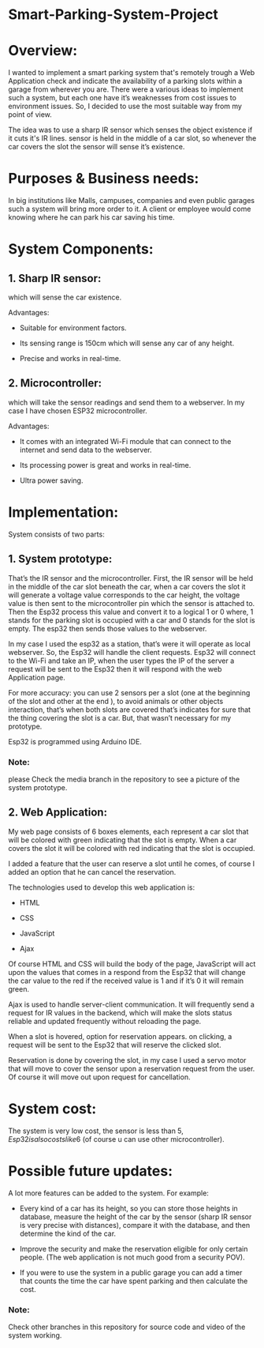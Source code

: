 # Smart-Parking-System-Project

# Overview:

I wanted to implement a smart parking system that's remotely trough a Web Application check and indicate the availability of a parking slots within a garage from wherever you are. There were a various ideas to implement such a system, but each one have it’s weaknesses from cost issues to environment issues. So, I decided to use the most suitable way from my point of view.

The idea was to use a sharp IR sensor which senses the object existence if it cuts it's IR lines. sensor is held in the middle of a car slot, so whenever the car covers the slot the sensor will sense it’s existence.



# Purposes & Business needs:

In big institutions like Malls, campuses, companies and even public garages such a system will bring more order to it. A client or employee would come knowing where he can park his car saving his time.


# System Components:

## 1. Sharp IR sensor:
 
which will sense the car existence.

Advantages: 

-	Suitable for environment factors.

-	Its sensing range is 150cm which will sense any car of any height.

-	Precise and works in real-time.



## 2. Microcontroller: 

which will take the sensor readings and send them to a webserver. In my case I have chosen ESP32 microcontroller.

Advantages:

-	It comes with an integrated Wi-Fi module that can connect to the internet and send data to the webserver.

-	Its processing power is great and works in real-time.

-	Ultra power saving.




# Implementation: 

System consists of two parts:

## 1. System prototype: 

That’s the IR sensor and the microcontroller. First, the IR sensor will be held in the middle of the car slot beneath the car, when a car covers the slot it will generate a voltage value corresponds to the car height, the voltage value is then sent to the microcontroller pin which the sensor is attached to.
Then the Esp32 process this value and convert it to a logical 1 or 0 where, 1 stands for the parking slot is occupied with a car and 0 stands for the slot is empty. The esp32 then sends those values to the webserver. 

In my case I used the esp32 as a station, that’s were it will operate as local webserver. So, the Esp32 will handle the client requests. Esp32 will  connect to the Wi-Fi and take an IP, when the user types the IP of the server a request will be sent to the Esp32 then it will respond with the web Application page.

For more accuracy: you can use 2 sensors per a slot (one at the beginning of the slot and other at the end ), to avoid animals or other objects interaction, that’s when both slots are covered that’s indicates for sure that the thing covering the slot is a car. But, that wasn’t necessary for my prototype.

Esp32 is programmed using Arduino IDE.

### Note:
 please Check the media branch in the repository to see a picture of the system prototype.

## 2. Web Application:
 
My web page consists of 6 boxes elements, each represent a car slot that will be colored with green indicating that the slot is empty. When a car covers the slot it will be colored with red indicating that the slot is occupied.

I added a feature that the user can reserve a slot until he comes, of course I added an option that he can cancel the reservation.

The technologies used to develop this web application is:

-	HTML

-	CSS

-	JavaScript

-	Ajax 

Of course HTML and CSS will build the body of the page, JavaScript will act upon the values that comes in a respond from the Esp32 that will change the car value to the red if the received value is 1 and if it’s 0 it will remain green.

Ajax is used to handle server-client communication. It will frequently send a request for IR values in the backend, which will make the slots status reliable and  updated frequently without reloading the page.

When a slot is hovered, option for reservation appears. on clicking, a request will be sent to the Esp32 that will reserve the clicked slot.

Reservation is done by covering the slot, in my case I used a servo motor that will move to cover the sensor upon a reservation request from the user. Of course it will move out upon request for cancellation.


# System cost:

The system is very low cost, the sensor is less than 5$, Esp32 is also costs like 6$ (of course u can use other microcontroller).


# Possible future updates: 

A lot more features can be added to the system. For example:

-	Every kind of a car has its height, so you can store those heights in database, measure the height of the car by the sensor (sharp IR sensor is very precise with distances), compare it with the database, and then determine the kind of the car.

-	Improve the security and make the reservation eligible for only certain people. (The web application is not much good from a security POV).

-	If you were to use the system in a public garage you can add a timer that counts the time the car have spent parking and then calculate the cost.


### Note:
Check other branches in this repository for source code and video of the system working.

